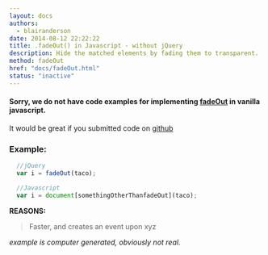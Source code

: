 ```yaml
---
layout: docs
authors:
  - blairanderson
date: 2014-08-12 22:22:22
title: .fadeOut() in Javascript - without jQuery
description: Hide the matched elements by fading them to transparent.
method: fadeOut
href: "docs/fadeOut.html"
status: "inactive"
---
```


#### Sorry, we do not have code examples for implementing [fadeOut](http://api.jquery.com/fadeOut/) in vanilla javascript.

It would be great if you submitted code on [github](https://github.com/blairanderson/without-jquery/blob/master/docs/fadeOut.md)

### Example:

```javascript
  //jQuery
  var i = fadeOut(taco);

  //Javascript
  var i = document[somethingOtherThanfadeOut](taco);

```

**REASONS:**
> Faster, and creates an event upon xyz

*example is computer generated, obviously not real.*
